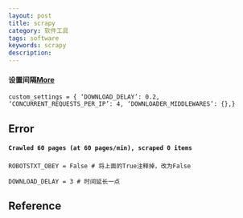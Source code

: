 ```yaml
---
layout: post
title: scrapy
category: 软件工具
tags: software
keywords: scrapy
description: 
---
```



#### 设置间隔[More](https://blog.csdn.net/qq_40244755/article/details/90713472)

```
custom_settings = { ‘DOWNLOAD_DELAY’: 0.2, ‘CONCURRENT_REQUESTS_PER_IP’: 4, ‘DOWNLOADER_MIDDLEWARES’: {},}
```

## Error


#### `Crawled 60 pages (at 60 pages/min), scraped 0 items`


```
ROBOTSTXT_OBEY = False # 将上面的True注释掉，改为False

DOWNLOAD_DELAY = 3 # 时间延长一点
```

## Reference
